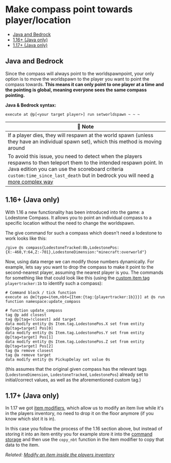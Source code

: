 # Make compass point towards player/location

  - [Java and Bedrock](#java-and-bedrock)
  - [1.16+ (Java only)](#116-java-only)
  - [1.17+ (Java only)](#117-java-only)

## Java and Bedrock

Since the compass will always point to the worldspawnpoint, your only option is to move the worldspawn to the player you want to point the compass towards. **This means it can only point to one player at a time and the pointing is global, meaning everyone sees the same compass pointing.**

**Java & Bedrock syntax:**

```mcfunction
execute at @p[<your target player>] run setworldspawn ~ ~ ~
```

| 📝 Note |
|---------|
|If a player dies, they will respawn at the world spawn (unless they have an individual spawn set), which this method is moving around|
|To avoid this issue, you need to detect when the players respawns to then teleport them to the intended respawn point. In Java edition you can use the scoreboard criteria `custom:time_since_last_death` but in bedrock you will need [a more complex way](https://wiki.bedrock.dev/commands/on-player-death)|

## 1.16+ (Java only)

With 1.16 a new functionality has been introduced into the game: a Lodestone Compass. It allows you to point an individual compass to a specific location without the need to change the worldspawn.

The give command for such a compass which doesn't need a lodestone to work looks like this:

```mcfunction
/give @s compass{LodestoneTracked:0b,LodestonePos:{X:-460,Y:64,Z:-701},LodestoneDimension:"minecraft:overworld"}
```

Now, using data merge we can modify those numbers dynamically. For example, lets say you want to drop the compass to make it point to the second-nearest player, assuming the nearest player is you. The commands for something like that could look like this (using the [custom item tag](/wiki/questions/customitemtag) `playertracker:1b` to identify such a compass):

```mcfunction
# Command block / tick function
execute as @e[type=item,nbt={Item:{tag:{playertracker:1b}}}] at @s run function namespace:update_compass

# function update_compass
tag @p add closest
tag @p[tag=!closest] add target
data modify entity @s Item.tag.LodestonePos.X set from entity @p[tag=target] Pos[0]
data modify entity @s Item.tag.LodestonePos.Y set from entity @p[tag=target] Pos[1]
data modify entity @s Item.tag.LodestonePos.Z set from entity @p[tag=target] Pos[2]
tag @a remove closest
tag @a remove target
data modify entity @s PickupDelay set value 0s
```

(this assumes that the original given compass has the relevant tags (`LodestoneDimension`, `LodestoneTracked`, `LodestonePos`) already set to initial/correct values, as well as the aforementioned custom tag.)

## 1.17+ (Java only)

In 1.17 we got [item modifiers](https://minecraft.wiki/wiki/Item_modifier), which allow us to modify an item live while it's in the players inventory, no need to drop it on the floor anymore (if you know which slot it is in).

In this case you follow the process of the 1.16 section above, but instead of storing it into an item entity you for example store it into the [command storage](https://minecraft.wiki/wiki/Commands/data#Storage) and then use the `copy_nbt` function in the item modifier to copy that data to the item.

_Related: [Modify an item inside the players inventory](/wiki/questions/modifyinventory)_
